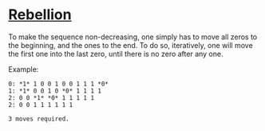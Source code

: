 # [Rebellion](https://codeforces.com/problemset/problem/1746/B)

To make the sequence non-decreasing, one simply has to move all zeros to the beginning, and the ones to the end. To do so, iteratively, one will move the first one into the last zero, until there is no zero after any one.

Example:

```plain
0: *1* 1 0 0 1 0 0 1 1 1 *0*
1: *1* 0 0 1 0 *0* 1 1 1 1
2: 0 0 *1* *0* 1 1 1 1 1
2: 0 0 1 1 1 1 1 1

3 moves required.
```
